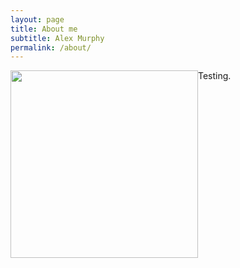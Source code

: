 ```yaml
---
layout: page
title: About me
subtitle: Alex Murphy
permalink: /about/
---
```


<!-- <div class="avatar-container">
  <div class="avatar-img-border">
      <img class="avatar-img" src="{{ site.avatar }}" />
  </div> -->
<!-- </div> -->
<img class="rounded" style="float: left;" src="{{ site.about-pic }}" width="300px">
<!-- ![Alex Murphy](/imgs/alex.jpg) -->

Testing. 
